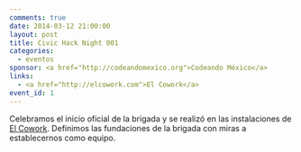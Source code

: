 ```yaml
---
comments: true
date: 2014-03-12 21:00:00
layout: post
title: Civic Hack Night 001
categories:
  - eventos
sponsor: <a href="http://codeandomexico.org">Codeando México</a>
links:
  - <a href="http://elcowork.com">El Cowork</a>
event_id: 1
---
```


Celebramos el inicio oficial de la brigada y se realizó en las instalaciones de
[El Cowork][]. Definimos las fundaciones de la brigada con miras a establecernos
como equipo.

[El Cowork]: http://elcowork.com
